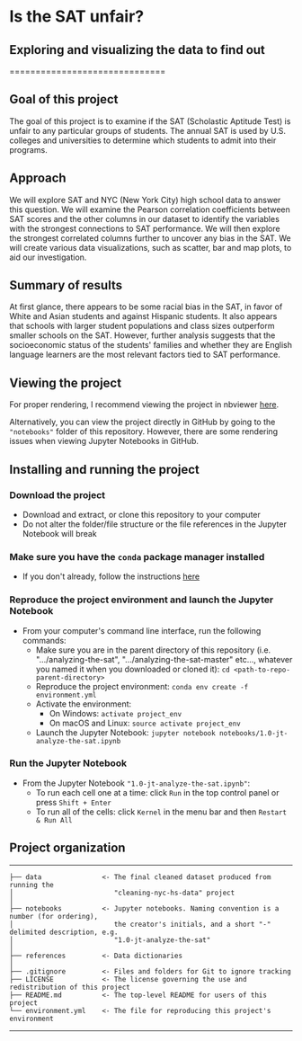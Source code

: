 # Is the SAT unfair? 

## Exploring and visualizing the data to find out
==============================  

## Goal of this project
The goal of this project is to examine if the SAT (Scholastic Aptitude Test) is unfair to any particular groups of students.  The annual SAT is used by U.S. colleges and universities to determine which students to admit into their programs.  

## Approach
We will explore SAT and NYC (New York City) high school data to answer this question.  We will examine the Pearson correlation coefficients between SAT scores and the other columns in our dataset to identify the variables with the strongest connections to SAT performance.  We will then explore the strongest correlated columns further to uncover any bias in the SAT.  We will create various data visualizations, such as scatter, bar and map plots, to aid our investigation.  

## Summary of results  
At first glance, there appears to be some racial bias in the SAT, in favor of White and Asian students and against Hispanic students.  It also appears that schools with larger student populations and class sizes outperform smaller schools on the SAT.  However, further analysis suggests that the socioeconomic status of the students' families and whether they are English language learners are the most relevant factors tied to SAT performance.  

## Viewing the project  
For proper rendering, I recommend viewing the project in nbviewer [here](https://nbviewer.jupyter.org/github/JustinToribio/analyzing-the-sat/blob/master/notebooks/1.0-jt-analyze-the-sat.ipynb).  

Alternatively, you can view the project directly in GitHub by going to the `"notebooks"` folder of this repository.  However, there are some rendering issues when viewing Jupyter Notebooks in GitHub.  

## Installing and running the project  

### Download the project  
* Download and extract, or clone this repository to your computer  
* Do not alter the folder/file structure or the file references in the Jupyter Notebook will break

### Make sure you have the `conda` package manager installed  
* If you don't already, follow the instructions [here](https://conda.io/docs/user-guide/install/index.html)

### Reproduce the project environment and launch the Jupyter Notebook
* From your computer's command line interface, run the following commands:    
    * Make sure you are in the parent directory of this repository (i.e. ".../analyzing-the-sat", ".../analyzing-the-sat-master" etc..., whatever you named it when you downloaded or cloned it): `cd <path-to-repo-parent-directory>`  
    * Reproduce the project environment: `conda env create -f environment.yml`  
    * Activate the environment:  
        * On Windows: `activate project_env`  
        * On macOS and Linux: `source activate project_env`  
    * Launch the Jupyter Notebook: `jupyter notebook notebooks/1.0-jt-analyze-the-sat.ipynb`

### Run the Jupyter Notebook
* From the Jupyter Notebook `"1.0-jt-analyze-the-sat.ipynb"`:  
    * To run each cell one at a time: click `Run` in the top control panel or press `Shift + Enter`
    * To run all of the cells: click `Kernel` in the menu bar and then `Restart & Run All`

## Project organization
------------

    ├── data               <- The final cleaned dataset produced from running the
    │                         "cleaning-nyc-hs-data" project      
    │
    ├── notebooks          <- Jupyter notebooks. Naming convention is a number (for ordering),
    │                         the creator's initials, and a short "-" delimited description, e.g.
    │                         "1.0-jt-analyze-the-sat"
    │
    ├── references         <- Data dictionaries
    │
    ├── .gitignore         <- Files and folders for Git to ignore tracking
    ├── LICENSE            <- The license governing the use and redistribution of this project
    ├── README.md          <- The top-level README for users of this project  
    └── environment.yml    <- The file for reproducing this project's environment


--------